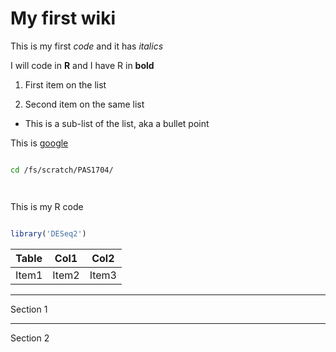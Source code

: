 # My first wiki

This is my first *code* and it has *italics*

I will code in **R** and I have R in **bold**

1. First item on the list

2. Second item on the same list

  * This is a sub-list of the list, aka a bullet point

This is [google](https://www.google.com)

```bash

cd /fs/scratch/PAS1704/




```

This is my R code

```r

library('DESeq2')

```

|Table|Col1|Col2|
|-----|----|----|
|Item1|Item2|Item3|

---
Section 1

---
Section 2
